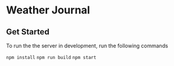 # Weather Journal

## Get Started

To run the the server in development, run the following commands

`npm install`
`npm run build`
`npm start`
